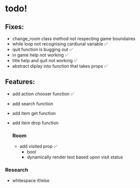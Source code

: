 # todo!


## Fixes:
- change_room class method not respecting game boundaires
- while loop not recognising cardiunal variable ✅
- quit function is bugging out ✅
- in game help not working ✅
- title help and quit not working ✅
- abstract diplay into function that takes props ✅

## Features:
- add action chooser function ✅
- add search function
- add item get function
- add item drop function

    ### Room
    - add visited prop ✅
        - bool
        - dynamically render text based upon visit status

### Research
- whitespace if/else